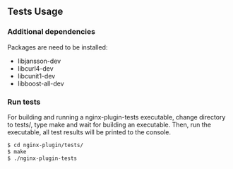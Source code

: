 ## Tests Usage

### Additional dependencies

Packages are need to be installed:
* libjansson-dev
* libcurl4-dev
* libcunit1-dev
* libboost-all-dev

### Run tests

For building and running a nginx-plugin-tests executable, change directory to tests/, type make and wait for building an executable.
Then, run the executable, all test results will be printed to the console.

```bash
$ cd nginx-plugin/tests/
$ make
$ ./nginx-plugin-tests
```